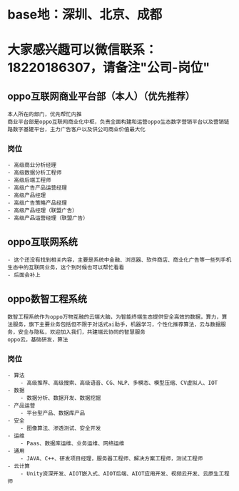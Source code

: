 # base地：深圳、北京、成都
# 大家感兴趣可以微信联系：18220186307，请备注"公司-岗位"

## oppo互联网商业平台部（本人）（优先推荐）
    本人所在的部门，优先帮忙内推
    商业平台部是oppo互联网商业化中枢，负责全面构建和运营oppo生态数字营销平台以及营销链路数字基建平台，主力广告客户以及供公司商业价值最大化
### 岗位
    - 高级商业分析经理
    - 高级数据分析工程师
    - 高级后端工程师
    - 高级广告产品运营经理
    - 高级产品经理
    - 高级广告策略产品经理
    - 高级产品经理（联盟广告）    
    - 高级产品运营经理（联盟广告）

## oppo互联网系统
    - 这个还没有找到相关内容，主要是系统中金融、浏览器、软件商店、商业化广告等一些列手机生态中的互联网业务，这个到时候也可以帮忙看看
    - 后面会补上
    
## oppo数智工程系统
    数智工程系统作为oppo万物互融的云端大脑，为智能终端生态提供安全高效的数据，算力，算法服务，旗下主要业务包括但不限于对话式ai助手，机器学习，个性化推荐算法，云与数据服务，安全与隐私，欢迎加入我们，共建端云协同的智慧服务
    oppo云，基础研发，算法
### 岗位
    - 算法
        - 高级推荐、高级搜索、高级语音、CG、NLP、多模态、模型压缩、CV虚拟人、IOT
    - 数据
        - 数据分析、数据开发、数据挖掘
    - 产品运营
        - 平台型产品、数据库产品
    - 安全
        - 图像算法、渗透测试、安全开发
    - 运维
        - Paas、数据库运维、业务运维、网络运维
    - 通用
        - JAVA、C++、研发项目经理，服务器工程师、解决方案工程师，测试工程师
    - 云计算
        - Unity资深开发、AIOT嵌入式、AIOT后端、AIOT应用开发、视频云开发、云原生工程师